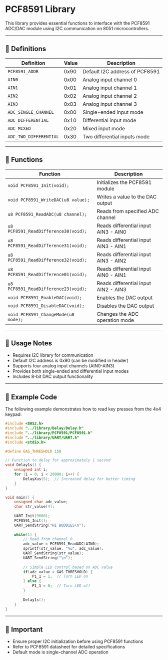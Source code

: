 # PCF8591 Library

This library provides essential functions to interface with the PCF8591 ADC/DAC module using I2C communication on 8051 microcontrollers.

---

## 📌 **Definitions**
| Definition | Value | Description |
|------------|-------|-------------|
| `PCF8591_ADDR` | 0x90 | Default I2C address of PCF8591 |
| `AIN0` | 0x00 | Analog input channel 0 |
| `AIN1` | 0x01 | Analog input channel 1 |
| `AIN2` | 0x02 | Analog input channel 2 |
| `AIN3` | 0x03 | Analog input channel 3 |
| `ADC_SINGLE_CHANNEL` | 0x00 | Single-ended input mode |
| `ADC_DIFFERENTIAL` | 0x10 | Differential input mode |
| `ADC_MIXED` | 0x20 | Mixed input mode |
| `ADC_TWO_DIFFERENTIAL` | 0x30 | Two differential inputs mode |

---

## 📌 **Functions**
| Function | Description |
|----------|-------------|
| `void PCF8591_Init(void);` | Initializes the PCF8591 module |
| `void PCF8591_WriteDAC(u8 value);` | Writes a value to the DAC output |
| `u8 PCF8591_ReadADC(u8 channel);` | Reads from specified ADC channel |
| `u8 PCF8591_ReadDifference30(void);` | Reads differential input AIN3 - AIN0 |
| `u8 PCF8591_ReadDifference31(void);` | Reads differential input AIN3 - AIN1 |
| `u8 PCF8591_ReadDifference32(void);` | Reads differential input AIN3 - AIN2 |
| `u8 PCF8591_ReadDifference01(void);` | Reads differential input AIN0 - AIN1 |
| `u8 PCF8591_ReadDifference23(void);` | Reads differential input AIN2 - AIN3 |
| `void PCF8591_EnableDAC(void);` | Enables the DAC output |
| `void PCF8591_DisableDAC(void);` | Disables the DAC output |
| `void PCF8591_ChangeMode(u8 mode);` | Changes the ADC operation mode |

---

## 📌 **Usage Notes**
- Requires I2C library for communication
- Default I2C address is 0x90 (can be modified in header)
- Supports four analog input channels (AIN0-AIN3)
- Provides both single-ended and differential input modes
- Includes 8-bit DAC output functionality

---

## 📢 **Example Code**
The following example demonstrates how to read key presses from the 4x4 keypad:

```c
#include <8052.h> 
#include "../library/Delay/Delay.h"
#include "../library/PCF8591/PCF8591.h"
#include "../library/UART/UART.h"
#include <stdio.h>  

#define GAS_THRESHOLD 150

// Function to delay for approximately 1 second
void Delay1s() {
    unsigned int i;
    for (i = 0; i < 20000; i++) {
        DelayXus(5);  // Increased delay for better timing
    }
}

void main() {
    unsigned char adc_value;
    char str_value[4]; 
    
    UART_Init(9600);
    PCF8591_Init();
    UART_SendString("HI BUDDIES\n");
    
    while(1) {
        // Read from channel 0
        adc_value = PCF8591_ReadADC(AIN0);
        sprintf(str_value, "%u", adc_value);
        UART_SendString(str_value);
        UART_SendString("\n");
        
        // Simple LED control based on ADC value
        if(adc_value > GAS_THRESHOLD) {
            P1_1 = 1;  // Turn LED on
        } else {
            P1_1 = 0;  // Turn LED off
        }
        
        Delay1s();
    }
}
```

---

## 📢 **Important**
- Ensure proper I2C initialization before using PCF8591 functions
- Refer to PCF8591 datasheet for detailed specifications
- Default mode is single-channel ADC operation
